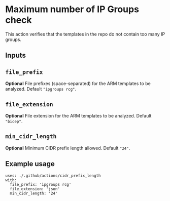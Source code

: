 # Maximum number of IP Groups check

This action verifies that the templates in the repo do not contain too many IP groups.

## Inputs

## `file_prefix`

**Optional** File prefixes (space-separated) for the ARM templates to be analyzed. Default `"ipgroups rcg"`.

## `file_extension`

**Optional** File extension for the ARM templates to be analyzed. Default `"bicep"`.

## `min_cidr_length`

**Optional** Minimum CIDR prefix length allowed. Default `"24"`.

## Example usage

```
uses: ./.github/actions/cidr_prefix_length
with:
  file_prefix: 'ipgroups rcg'
  file_extension: 'json'
  min_cidr_length: '24'
```
